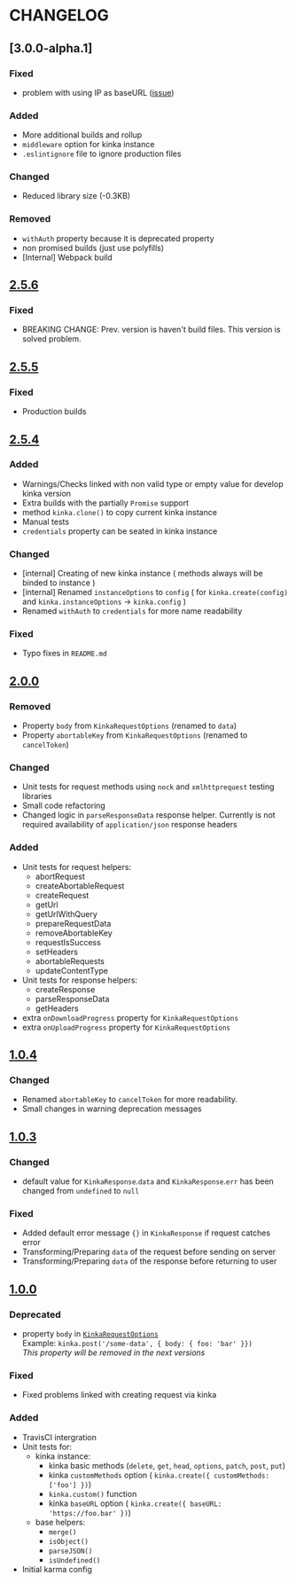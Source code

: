 # CHANGELOG

<!-- TEMPLATE OF NEW VERSION -->

<!-- 
## [VERSION](https://github.com/acacode/kinka/releases/tag/VERSION)

### Changed
### Fixed
### Added
### Removed
 -->

## [3.0.0-alpha.1]  

### Fixed  
- problem with using IP as baseURL ([issue](https://github.com/acacode/kinka/issues/19))  

### Added
- More additional builds and rollup  
- `middleware` option for kinka instance  
- `.eslintignore` file to ignore production files

### Changed  
- Reduced library size (-0.3KB)

### Removed  
- `withAuth` property because it is deprecated property  
- non promised builds (just use polyfills)  
- [Internal] Webpack build  


## [2.5.6](https://github.com/acacode/kinka/releases/tag/2.5.6)

### Fixed
- BREAKING CHANGE: Prev. version is haven't build files. This version is solved problem.

## [2.5.5](https://github.com/acacode/kinka/releases/tag/2.5.5)

### Fixed
- Production builds

## [2.5.4](https://github.com/acacode/kinka/releases/tag/2.5.4)

### Added
- Warnings/Checks linked with non valid type or empty value for develop kinka version  
- Extra builds with the partially `Promise` support
- method `kinka.clone()` to copy current kinka instance
- Manual tests
- `credentials` property can be seated in kinka instance

### Changed
- [internal] Creating of new kinka instance ( methods always will be binded to instance )  
- [internal] Renamed `instanceOptions` to `config` ( for `kinka.create(config)` and `kinka.instanceOptions` -> `kinka.config` )  
- Renamed `withAuth` to `credentials` for more name readability  

### Fixed
- Typo fixes in `README.md`


## [2.0.0](https://github.com/acacode/kinka/releases/tag/2.0.0)

### Removed
- Property `body` from `KinkaRequestOptions` (renamed to `data`)  
- Property `abortableKey` from `KinkaRequestOptions` (renamed to `cancelToken`)  

### Changed
- Unit tests for request methods using `nock` and `xmlhttprequest` testing libraries  
- Small code refactoring  
- Changed logic in `parseResponseData` response helper. Currently is not required availability of  `application/json` response headers

### Added
- Unit tests for request helpers:  
  - abortRequest  
  - createAbortableRequest  
  - createRequest  
  - getUrl  
  - getUrlWithQuery  
  - prepareRequestData  
  - removeAbortableKey  
  - requestIsSuccess  
  - setHeaders  
  - abortableRequests  
  - updateContentType  
- Unit tests for response helpers:  
  - createResponse  
  - parseResponseData  
  - getHeaders  
- extra `onDownloadProgress` property for `KinkaRequestOptions`  
- extra `onUploadProgress` property for `KinkaRequestOptions`  

## [1.0.4](https://github.com/acacode/kinka/releases/tag/1.0.4)

### Changed
- Renamed `abortableKey` to `cancelToken` for more readability.  
- Small changes in warning deprecation messages

## [1.0.3](https://github.com/acacode/kinka/releases/tag/1.0.3)

### Changed
- default value for `KinkaResponse`.`data` and `KinkaResponse`.`err` has been changed from `undefined` to `null`

### Fixed
- Added default error message `{}` in `KinkaResponse` if request catches error  
- Transforming/Preparing `data` of the request before sending on server  
- Transforming/Preparing `data` of the response before returning to user  

## [1.0.0](https://github.com/acacode/kinka/releases/tag/1.0.1)

### Deprecated
- property `body` in [`KinkaRequestOptions`](./index.d.ts)  
    Example: `kinka.post('/some-data', { body: { foo: 'bar' }})`    
    _This property will be removed in the next versions_  

### Fixed
- Fixed problems linked with creating request via kinka  

### Added
- TravisCI intergration  
- Unit tests for:  
  - kinka instance:  
    - kinka basic methods (`delete`, `get`, `head`, `options`, `patch`, `post`, `put`)  
    - kinka `customMethods` option ( `kinka.create({ customMethods: ['foo'] })`)  
    - `kinka.custom()` function  
    - kinka `baseURL` option ( `kinka.create({ baseURL: 'https://foo.bar' })`)  
  - base helpers:  
    - `merge()`  
    - `isObject()`  
    - `parseJSON()`  
    - `isUndefined()`  
- Initial karma config  